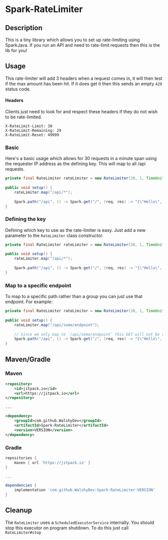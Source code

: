 # Spark-RateLimiter

## Description
This is a tiny library which allows you to set up rate-limiting using SparkJava. If you run an API and need to rate-limit requests then this is the lib for you!

## Usage
This rate-limiter will add 3 headers when a request comes in, it will then test if the max amount has been hit. If it does get it then this sends an empty `429` status code.

#### Headers
Clients just need to look for and respect these headers if they do not wish to be rate-limited.
```
X-RateLimit-Limit: 30
X-RateLimit-Remaining: 29
X-RateLimit-Reset: 49999
```

### Basic
Here's a basic usage which allows for 30 requests in a minute span using the requester IP address as the defining key.
This will map to all /api requests.
```java
private final RateLimiter rateLimiter = new RateLimiter(30, 1, TimeUnit.MINUTES);
    
public void setup() {
    rateLimiter.map("/api/*");
    
    Spark.path("/api", () -> Spark.get("/", (req, res) -> "{\"Hello\", \"World!\"}"));
}
```

### Defining the key
Defining which key to use as the rate-limiter is easy. Just add a new parameter to the `RateLimiter` class constructor.
```java
private final RateLimiter rateLimiter = new RateLimiter(30, 1, TimeUnit.MINUTES, Request::queryString);
    
public void setup() {
    rateLimiter.map("/api/*");
    
    Spark.path("/api", () -> Spark.get("/", (req, res) -> "{\"Hello\", \"World!\"}"));
}
```

### Map to a specific endpoint
To map to a specific path rather than a group you can just use that endpoint. For example:
```java
private final RateLimiter rateLimiter = new RateLimiter(30, 1, TimeUnit.MINUTES);
    
public void setup() {
    rateLimiter.map("/api/some/endpoint");
    
    // Since we only map to `/api/some/endpoint` this GET will not be rate-limited.
    Spark.path("/api", () -> Spark.get("/", (req, res) -> "{\"Hello\", \"World!\"}"));
}
```

## Maven/Gradle
### Maven
```xml
<repository>
    <id>jitpack.io</id>
    <url>https://jitpack.io</url>
</repository>

...

<dependency>
	<groupId>com.github.WalshyDev</groupId>
	<artifactId>Spark-RateLimiter</artifactId>
    <version>VERSION</version>
</dependency>
```

### Gradle
```groovy
repositories {
    maven { url 'https://jitpack.io' }
}

...

dependencies {
    implementation 'com.github.WalshyDev:Spark-RateLimiter:VERSION'
}
```

## Cleanup
The `RateLimiter` uses a `ScheduledExecutorService` internally. You should stop this executor on program shutdown. To do this just call `RateLimiter#stop`